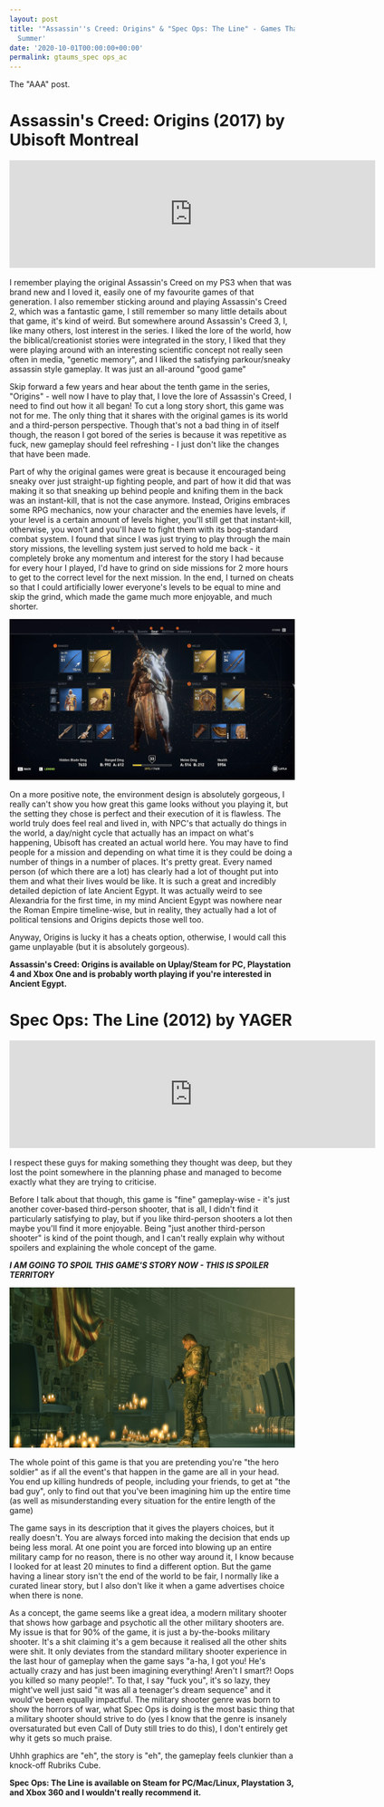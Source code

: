 ```yaml
---
layout: post
title: '"Assassin''s Creed: Origins" & "Spec Ops: The Line" - Games That Ate Up My
  Summer'
date: '2020-10-01T00:00:00+00:00'
permalink: gtaums_spec ops_ac
---
```

The "AAA" post.

# Assassin's Creed: Origins (2017) by Ubisoft Montreal

<iframe src="https://store.steampowered.com/widget/582160/215271/" frameborder="0" width="646" height="190"></iframe>

I remember playing the original Assassin's Creed on my PS3 when that was brand new and I loved it, easily one of my favourite games of that generation. I also remember sticking around and playing Assassin's Creed 2, which was a fantastic game, I still remember so many little details about that game, it's kind of weird. But somewhere around Assassin's Creed 3, I, like many others, lost interest in the series. I liked the lore of the world, how the biblical/creationist stories were integrated in the story, I liked that they were playing around with an interesting scientific concept not really seen often in media, "genetic memory", and I liked the satisfying parkour/sneaky assassin style gameplay. It was just an all-around "good game"

Skip forward a few years and hear about the tenth game in the series, "Origins" - well now I have to play that, I love the lore of Assassin's Creed, I need to find out how it all began! To cut a long story short, this game was not for me. The only thing that it shares with the original games is its world and a third-person perspective. Though that's not a bad thing in of itself though, the reason I got bored of the series is because it was repetitive as fuck, new gameplay should feel refreshing - I just don't like the changes that have been made. 

Part of why the original games were great is because it encouraged being sneaky over just straight-up fighting people, and part of how it did that was making it so that sneaking up behind people and knifing them in the back was an instant-kill, that is not the case anymore. Instead, Origins embraces some RPG mechanics, now your character and the enemies have levels, if your level is a certain amount of levels higher, you'll still get that instant-kill, otherwise, you won't and you'll have to fight them with its bog-standard combat system. I found that since I was just trying to play through the main story missions, the levelling system just served to hold me back - it completely broke any momentum and interest for the story I had because for every hour I played, I'd have to grind on side missions for 2 more hours to get to the correct level for the next mission. In the end, I turned on cheats so that I could artificially lower everyone's levels to be equal to mine and skip the grind, which made the game much more enjoyable, and much shorter.

![Assassin's Creed Origins Screenshot 1](assets/posts/gtaums_ac1.png)

On a more positive note, the environment design is absolutely gorgeous, I really can't show you how great this game looks without you playing it, but the setting they chose is perfect and their execution of it is flawless. The world truly does feel real and lived in, with NPC's that actually do things in the world, a day/night cycle that actually has an impact on what's happening, Ubisoft has created an actual world here. You may have to find people for a mission and depending on what time it is they could be doing a number of things in a number of places. It's pretty great. Every named person (of which there are a lot) has clearly had a lot of thought put into them and what their lives would be like. It is such a great and incredibly detailed depiction of late Ancient Egypt. It was actually weird to see Alexandria for the first time, in my mind Ancient Egypt was nowhere near the Roman Empire timeline-wise, but in reality, they actually had a lot of political tensions and Origins depicts those well too. 

Anyway, Origins is lucky it has a cheats option, otherwise, I would call this game unplayable (but it is absolutely gorgeous).

**Assassin's Creed: Origins is available on Uplay/Steam for PC, Playstation 4 and Xbox One and is probably worth playing if you're interested in Ancient Egypt.**

# Spec Ops: The Line (2012) by YAGER

<iframe src="https://store.steampowered.com/widget/50300/" frameborder="0" width="646" height="190"></iframe>

I respect these guys for making something they thought was deep, but they lost the point somewhere in the planning phase and managed to become exactly what they are trying to criticise. 

Before I talk about that though, this game is "fine" gameplay-wise - it's just another cover-based third-person shooter, that is all, I didn't find it particularly satisfying to play, but if you like third-person shooters a lot then maybe you'll find it more enjoyable. Being "just another third-person shooter" is kind of the point though, and I can't really explain why without spoilers and explaining the whole concept of the game.

***I AM GOING TO SPOIL THIS GAME'S STORY NOW - THIS IS SPOILER TERRITORY***

![Spec Ops The Line Screenshot](assets/posts/gtaums_sotl.png)

The whole point of this game is that you are pretending you're "the hero soldier" as if all the event's that happen in the game are all in your head. You end up killing hundreds of people, including your friends, to get at "the bad guy", only to find out that you've been imagining him up the entire time (as well as misunderstanding every situation for the entire length of the game)

The game says in its description that it gives the players choices, but it really doesn't. You are always forced into making the decision that ends up being less moral. At one point you are forced into blowing up an entire military camp for no reason, there is no other way around it, I know because I looked for at least 20 minutes to find a different option. But the game having a linear story isn't the end of the world to be fair, I normally like a curated linear story, but I also don't like it when a game advertises choice when there is none. 

As a concept, the game seems like a great idea, a modern military shooter that shows how garbage and psychotic all the other military shooters are. My issue is that for 90% of the game, it is just a by-the-books military shooter. It's a shit claiming it's a gem because it realised all the other shits were shit. It only deviates from the standard military shooter experience in the last hour of gameplay when the game says "a-ha, I got you! He's actually crazy and has just been imagining everything! Aren't I smart?! Oops you killed so many people!". To that, I say "fuck you", it's so lazy, they might've well just said "it was all a teenager's dream sequence" and it would've been equally impactful. The military shooter genre was born to show the horrors of war, what Spec Ops is doing is the most basic thing that a military shooter should strive to do (yes I know that the genre is insanely oversaturated but even Call of Duty still tries to do this), I don't entirely get why it gets so much praise.

Uhhh graphics are "eh", the story is "eh", the gameplay feels clunkier than a knock-off Rubriks Cube.

**Spec Ops: The Line is available on Steam for PC/Mac/Linux, Playstation 3, and Xbox 360 and I wouldn't really recommend it.**
